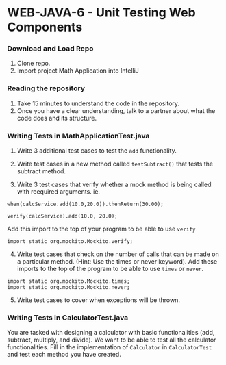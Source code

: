 # WEB-JAVA-6 - Unit Testing Web Components

### Download and Load Repo
1. Clone repo. 
2. Import project Math Application into IntelliJ

### Reading the repository

1. Take 15 minutes to understand the code in the repository.
2. Once you have a clear understanding, talk to a partner about what the code does and its structure.

### Writing Tests in MathApplicationTest.java
1. Write 3 additional test cases to test the `add` functionality.

2. Write test cases in a new method called `testSubtract()` that tests the subtract method.

3. Write 3 test cases that verify whether a mock method is being called with reequired arguments.
ie. 
```
when(calcService.add(10.0,20.0)).thenReturn(30.00);

verify(calcService).add(10.0, 20.0);
```

Add this import to the top of your program to be able to use `verify`
```
import static org.mockito.Mockito.verify;
```

4. Write test cases that check on the number of calls that can be made on a particular method. (Hint: Use the times or never keyword).
Add these imports to the top of the program to be able to use `times` or `never`.
```
import static org.mockito.Mockito.times;
import static org.mockito.Mockito.never;
```

5. Write test cases to cover when exceptions will be thrown.

### Writing Tests in CalculatorTest.java

You are tasked with designing a calculator with basic functionalities (add, subtract, multiply, and divide). We want to be able to test all the calculator functionalities. Fill in the implementation of `Calculator` in `CalculatorTest` and test each method you have created.
